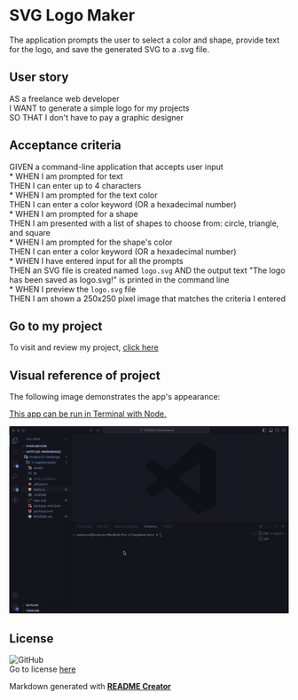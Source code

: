 
# SVG Logo Maker
  
The application prompts the user to select a color and shape, provide text for the logo, and save the generated SVG to a .svg file.
  
## User story
  
AS a freelance web developer<br>I WANT to generate a simple logo for my projects<br>SO THAT I don't have to pay a graphic designer
  
## Acceptance criteria
  
GIVEN a command-line application that accepts user input<br>* WHEN I am prompted for text<br>THEN I can enter up to 4 characters<br>* WHEN I am prompted for the text color<br>THEN I can enter a color keyword (OR a hexadecimal number)<br>* WHEN I am prompted for a shape<br>THEN I am presented with a list of shapes to choose from: circle, triangle, and square<br>* WHEN I am prompted for the shape's color<br>THEN I can enter a color keyword (OR a hexadecimal number)<br>* WHEN I have entered input for all the prompts<br>THEN an SVG file is created named `logo.svg` AND the output text "The logo has been saved as logo.svg!" is printed in the command line<br>* WHEN I preview the `logo.svg` file<br>THEN I am shown a 250x250 pixel image that matches the criteria I entered
  
## Go to my project
  
To visit and review my project, [click here](https://github.com/VanZittle/V-logoGenerator)
  
## Visual reference of project
The following image demonstrates the app's appearance:
  
[This app can be run in Terminal with Node.](./assets/challenge_appReference.gif)
  
![](./assets/challenge_appReference.gif)

## License
![GitHub](https://img.shields.io/github/license/VanZittle/V-logoGenerator?style=for-the-badge)<br> Go to license [here](https://github.com/VanZittle/V-logoGenerator/blob/main/LICENSE)
  
Markdown generated with **[README Creator](https://github.com/VanZittle/module9-challenge-ReadmeGenerator)**